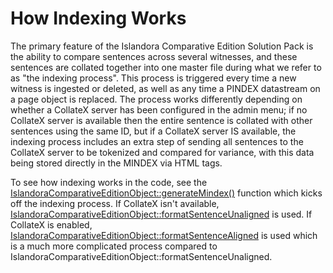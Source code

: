 # How Indexing Works

The primary feature of the Islandora Comparative Edition Solution Pack is the ability to compare sentences across several witnesses, and these sentences are collated together into one master file during what we refer to as "the indexing process". This process is triggered every time a new witness is ingested or deleted, as well as any time a PINDEX datastream on a page object is replaced. The process works differently depending on whether a CollateX server has been configured in the admin menu; if no CollateX server is available then the entire sentence is collated with other sentences using the same ID, but if a CollateX server IS available, the indexing process includes an extra step of sending all sentences to the CollateX server to be tokenized and compared for variance, with this data being stored directly in the MINDEX via HTML tags.

To see how indexing works in the code, see the [IslandoraComparativeEditionObject::generateMindex()](https://github.com/fsulib/islandora_solution_pack_comparative_edition/blob/master/includes/classes.inc#L111-L172) function which kicks off the indexing process. If CollateX isn't available, [IslandoraComparativeEditionObject::formatSentenceUnaligned](https://github.com/fsulib/islandora_solution_pack_comparative_edition/blob/master/includes/classes.inc#L10-L23) is used. If CollateX is enabled, [IslandoraComparativeEditionObject::formatSentenceAligned](https://github.com/fsulib/islandora_solution_pack_comparative_edition/blob/master/includes/classes.inc#L25-L109) is used which is a much more complicated process compared to IslandoraComparativeEditionObject::formatSentenceUnaligned.
